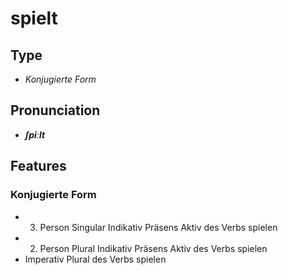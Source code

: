 # spielt
## Type
- _Konjugierte Form_
## Pronunciation
- **_ʃpiːlt_**
## Features
### Konjugierte Form
- 3. Person Singular Indikativ Präsens Aktiv des Verbs spielen
- 2. Person Plural Indikativ Präsens Aktiv des Verbs spielen
- Imperativ Plural des Verbs spielen

